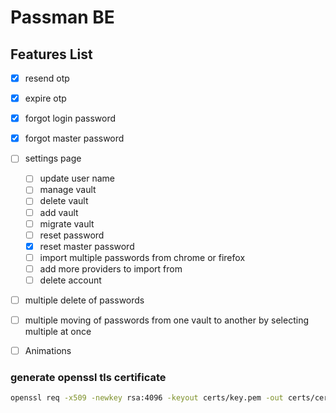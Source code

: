 # Passman BE

## Features List

- [x] resend otp
- [x] expire otp
- [x] forgot login password
- [x] forgot master password
- [ ] settings page
  - [ ] update user name
  - [ ] manage vault
  - [ ] delete vault
  - [ ] add vault
  - [ ] migrate vault
  - [ ] reset password
  - [x] reset master password
  - [ ] import multiple passwords from chrome or firefox
  - [ ] add more providers to import from
  - [ ] delete account
- [ ] multiple delete of passwords
- [ ] multiple moving of passwords from one vault to another by selecting multiple at once
- [ ] Animations


### generate openssl tls certificate

```bash
openssl req -x509 -newkey rsa:4096 -keyout certs/key.pem -out certs/cert.pem -days 365 -nodes
```
